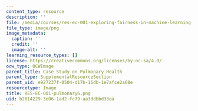 ```yaml
---
content_type: resource
description: ''
file: /media/courses/res-ec-001-exploring-fairness-in-machine-learning-for-international-development-spring-2020/b28142293e061ad2fc79aa3ddbbd33aa_RES-EC-001-pulmonary6.png
file_type: image/png
image_metadata:
  caption: ''
  credit: ''
  image-alt: ''
learning_resource_types: []
license: https://creativecommons.org/licenses/by-nc-sa/4.0/
ocw_type: OCWImage
parent_title: Case Study on Pulmonary Health
parent_type: SupplementalResourceSection
parent_uid: e927237f-0504-d17b-16db-1e7afce2a68e
resourcetype: Image
title: RES-EC-001-pulmonary6.png
uid: b2814229-3e06-1ad2-fc79-aa3ddbbd33aa
---
```

